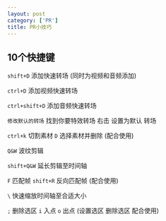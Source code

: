 ```yaml
---
layout: post
category: ['PR']
title: PR小技巧
---
```

## 10个快捷键
`shift+D` 添加快速转场 (同时为视频和音频添加)

`ctrl+D`  添加视频快速转场

`ctrl+shift+D`  添加音频快速转场

`修改默认的转场` 找到你要特效转场 右击  设置为默认 转场

`ctrl+k` 切割素材  `D` 选择素材并删除 (配合使用)

`Q&W` 波纹剪辑

`shift+Q&W` 延长剪辑至时间轴

`F` 匹配帧   `shift+R` 反向匹配帧 (配合使用)

`\` 快速缩放时间轴至合适大小

`;` 删除选区  `i` 入点 `o` 出点  (设置选区 删除选区 配合使用)






